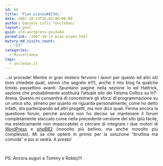 ```yaml
---
id: 64
title: 'Pian piano&#8230;'
date: 2007-10-13T16:03:06+00:00
author: Daniele Lolli (UncleDan)
layout: post
guid: old-wordpress-guid=64
permalink: /2007-10-13-pian-piano.html
mytory_md_visits_count:
  - "57"
categories:
  - Miscellanea
tags:
  - uncledan.it
---
```

<p align="justify">
  &#8230;si procede! Mentre in gran mistero fervono i lavori per questo ed altri siti (non chiedete quali, sennò che segreto è!!!), anche il mio blog fa qualche timido passettino avanti. Spuntano pagine nella sezione Io ed Hattrick, sezione che probabilmente sostituirà l&#8217;attuale sito dei Felsina Celtics su HT-Arena. Questo mi consentirà di concentrare gli sforzi di programmazione su un unico sito, almeno per quanto mi riguarda personalmente; come ho detto infatti, sto partecipando ad altri progetti, ma non dico quali. Ferma ancora la questione forum, perché ancora non ho deciso se mantenere il forum completamente staccato come nella precedente versione del sito (più facile, ma esteticamente non impeccabile) o cercare di integrare i due motori di <a href="http://wordpress.org/" title="WordPress" target="_blank">WordPress</a> e <a href="http://www.phpbb.com/" title="phpBB2">phpBB2</a> (mooolto più bellino, ma anche mooolto più complesso). Mi sa che opterò in primis per la soluzione &#8220;bruttina ma comoda&#8221; e poi si vedrà. A presto!
</p>

<p align="justify">
  &nbsp;
</p>

<p align="justify">
  PS: Ancora auguri a Tommy e Robby!!!
</p>
